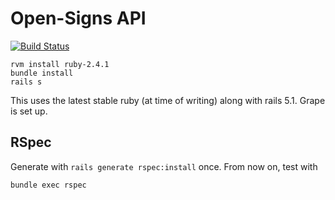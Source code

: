 # Open-Signs API

[![Build Status](https://travis-ci.org/deafchi/opensigns-api.svg?branch=master)](https://travis-ci.org/deafchi/opensigns-api)

```
rvm install ruby-2.4.1
bundle install
rails s
```

This uses the latest stable ruby (at time of writing) along with rails 5.1. Grape is set up.

## RSpec

Generate with `rails generate rspec:install` once. From now on, test with

```
bundle exec rspec
```
